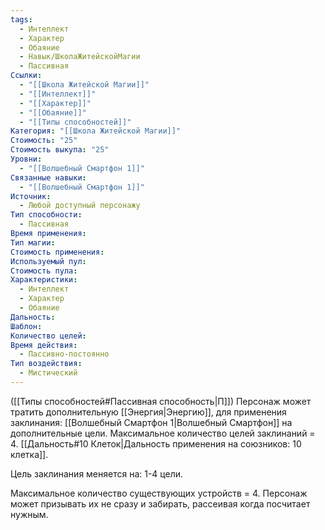 ```yaml
---
tags:
  - Интеллект
  - Характер
  - Обаяние
  - Навык/ШколаЖитейскойМагии
  - Пассивная
Ссылки:
  - "[[Школа Житейской Магии]]"
  - "[[Интеллект]]"
  - "[[Характер]]"
  - "[[Обаяние]]"
  - "[[Типы способностей]]"
Категория: "[[Школа Житейской Магии]]"
Стоимость: "25"
Стоимость выкупа: "25"
Уровни:
  - "[[Волшебный Смартфон 1]]"
Связанные навыки:
  - "[[Волшебный Смартфон 1]]"
Источник:
  - Любой доступный персонажу
Тип способности:
  - Пассивная
Время применения: 
Тип магии: 
Стоимость применения: 
Используемый пул: 
Стоимость пула: 
Характеристики:
  - Интеллект
  - Характер
  - Обаяние
Дальность: 
Шаблон: 
Количество целей: 
Время действия:
  - Пассивно-постоянно
Тип воздействия:
  - Мистический
---
```

([[Типы способностей#Пассивная способность|П]]) Персонаж может тратить дополнительную [[Энергия|Энергию]], для применения заклинания: [[Волшебный Смартфон 1|Волшебный Смартфон]] на дополнительные цели. Максимальное количество целей заклинаний = 4. [[Дальность#10 Клеток|Дальность применения на союзников: 10 клетка]].

Цель заклинания меняется на: 1-4 цели. 

Максимальное количество существующих устройств = 4. Персонаж может призывать их не сразу и забирать, рассеивая когда посчитает нужным. 